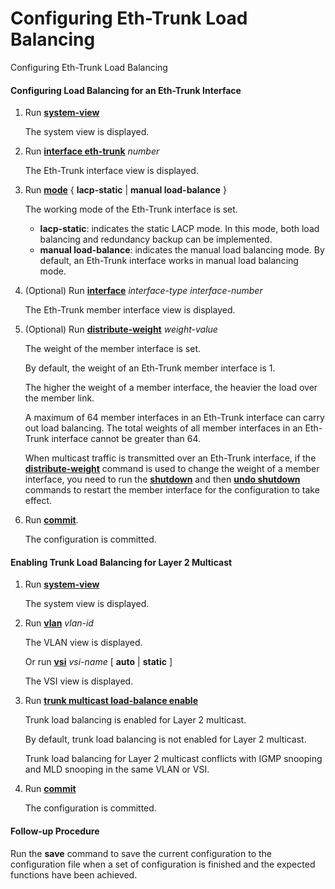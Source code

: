 Configuring Eth-Trunk Load Balancing
====================================

Configuring Eth-Trunk Load Balancing

#### Configuring Load Balancing for an Eth-Trunk Interface

1. Run [**system-view**](cmdqueryname=system-view)
   
   The system view is displayed.
2. Run [**interface eth-trunk**](cmdqueryname=interface+eth-trunk) *number*
   
   The Eth-Trunk interface view is displayed.
3. Run [**mode**](cmdqueryname=mode) { **lacp-static** | **manual load-balance** }
   
   The working mode of the Eth-Trunk interface is set.
   
   * **lacp-static**: indicates the static LACP mode. In this mode, both load balancing and redundancy backup can be implemented.
   * **manual load-balance**: indicates the manual load balancing mode. By default, an Eth-Trunk interface works in manual load balancing mode.
4. (Optional) Run [**interface**](cmdqueryname=interface) *interface-type interface-number*
   
   The Eth-Trunk member interface view is displayed.
5. (Optional) Run [**distribute-weight**](cmdqueryname=distribute-weight) *weight-value*
   
   The weight of the member interface is set.
   
   By default, the weight of an Eth-Trunk member interface is 1.
   
   The higher the weight of a member interface, the heavier the load over the member link.
   
   A maximum of 64 member interfaces in an Eth-Trunk interface can carry out load balancing. The total weights of all member interfaces in an Eth-Trunk interface cannot be greater than 64.
   
   When multicast traffic is transmitted over an Eth-Trunk interface, if the [**distribute-weight**](cmdqueryname=distribute-weight) command is used to change the weight of a member interface, you need to run the [**shutdown**](cmdqueryname=shutdown) and then [**undo shutdown**](cmdqueryname=undo+shutdown) commands to restart the member interface for the configuration to take effect.
6. Run [**commit**](cmdqueryname=commit).
   
   The configuration is committed.

#### Enabling Trunk Load Balancing for Layer 2 Multicast

1. Run [**system-view**](cmdqueryname=system-view)
   
   The system view is displayed.
2. Run [**vlan**](cmdqueryname=vlan) *vlan-id*
   
   The VLAN view is displayed.
   
   Or run [**vsi**](cmdqueryname=vsi) *vsi-name* [ **auto** | **static** ]
   
   The VSI view is displayed.
3. Run [**trunk multicast load-balance enable**](cmdqueryname=trunk+multicast+load-balance+enable)
   
   Trunk load balancing is enabled for Layer 2 multicast.
   
   By default, trunk load balancing is not enabled for Layer 2 multicast.
   
   Trunk load balancing for Layer 2 multicast conflicts with IGMP snooping and MLD snooping in the same VLAN or VSI.
4. Run [**commit**](cmdqueryname=commit)
   
   The configuration is committed.

#### Follow-up Procedure

Run the **save** command to save the current configuration to the configuration file when a set of configuration is finished and the expected functions have been achieved.